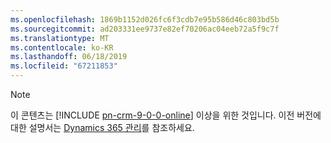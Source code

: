 ```yaml
---
ms.openlocfilehash: 1869b1152d026fc6f3cdb7e95b586d46c803bd5b
ms.sourcegitcommit: ad203331ee9737e82ef70206ac04eeb72a5f9c7f
ms.translationtype: MT
ms.contentlocale: ko-KR
ms.lasthandoff: 06/18/2019
ms.locfileid: "67211853"
---
```

> [!NOTE]
> 이 콘텐츠는 [!INCLUDE [pn-crm-9-0-0-online](../includes/pn-crm-9-0-0-online.md)] 이상을 위한 것입니다. 이전 버전에 대한 설명서는 [Dynamics 365 관리](https://technet.microsoft.com/library/dn531101.aspx)를 참조하세요.